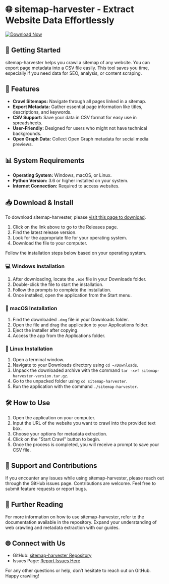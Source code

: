 # 🌐 sitemap-harvester - Extract Website Data Effortlessly

[![Download Now](https://img.shields.io/badge/Download%20Now-Click%20Here-brightgreen)](https://github.com/rishijha/sitemap-harvester/releases)

## 🚀 Getting Started

sitemap-harvester helps you crawl a sitemap of any website. You can export page metadata into a CSV file easily. This tool saves you time, especially if you need data for SEO, analysis, or content scraping.

## 📄 Features

- **Crawl Sitemaps:** Navigate through all pages linked in a sitemap.
- **Export Metadata:** Gather essential page information like titles, descriptions, and keywords.
- **CSV Support:** Save your data in CSV format for easy use in spreadsheets.
- **User-Friendly:** Designed for users who might not have technical backgrounds.
- **Open Graph Data:** Collect Open Graph metadata for social media previews.

## 📊 System Requirements

- **Operating System:** Windows, macOS, or Linux.
- **Python Version:** 3.6 or higher installed on your system.
- **Internet Connection:** Required to access websites.

## 📥 Download & Install

To download sitemap-harvester, please [visit this page to download](https://github.com/rishijha/sitemap-harvester/releases). 

1. Click on the link above to go to the Releases page.
2. Find the latest release version.
3. Look for the appropriate file for your operating system.
4. Download the file to your computer.

Follow the installation steps below based on your operating system.

### 💻 Windows Installation

1. After downloading, locate the `.exe` file in your Downloads folder.
2. Double-click the file to start the installation.
3. Follow the prompts to complete the installation.
4. Once installed, open the application from the Start menu.

### 🍏 macOS Installation

1. Find the downloaded `.dmg` file in your Downloads folder.
2. Open the file and drag the application to your Applications folder.
3. Eject the installer after copying.
4. Access the app from the Applications folder.

### 🐧 Linux Installation

1. Open a terminal window.
2. Navigate to your Downloads directory using `cd ~/Downloads`.
3. Unpack the downloaded archive with the command `tar -xvf sitemap-harvester-version.tar.gz`.
4. Go to the unpacked folder using `cd sitemap-harvester`.
5. Run the application with the command `./sitemap-harvester`.

## 🛠️ How to Use

1. Open the application on your computer.
2. Input the URL of the website you want to crawl into the provided text box.
3. Choose your options for metadata extraction.
4. Click on the "Start Crawl" button to begin.
5. Once the process is completed, you will receive a prompt to save your CSV file.

## 📃 Support and Contributions

If you encounter any issues while using sitemap-harvester, please reach out through the GitHub issues page. Contributions are welcome. Feel free to submit feature requests or report bugs.

## 📖 Further Reading

For more information on how to use sitemap-harvester, refer to the documentation available in the repository. Expand your understanding of web crawling and metadata extraction with our guides.

## 🌐 Connect with Us

- GitHub: [sitemap-harvester Repository](https://github.com/rishijha/sitemap-harvester)
- Issues Page: [Report Issues Here](https://github.com/rishijha/sitemap-harvester/issues)

For any other questions or help, don’t hesitate to reach out on GitHub. Happy crawling!